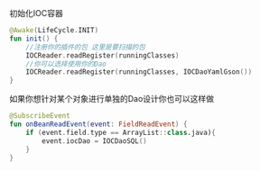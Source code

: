 
初始化IOC容器
```kotlin
@Awake(LifeCycle.INIT)
fun init() {
    //注册你的插件的包 这里是要扫描的包
    IOCReader.readRegister(runningClasses)
    //你可以选择使用你的Dao
    IOCReader.readRegister(runningClasses, IOCDaoYamlGson())
}
```
如果你想针对某个对象进行单独的Dao设计你也可以这样做

```kotlin
@SubscribeEvent
fun onBeanReadEvent(event: FieldReadEvent) {
    if (event.field.type == ArrayList::class.java){
        event.iocDao = IOCDaoSQL()
    }
}
```